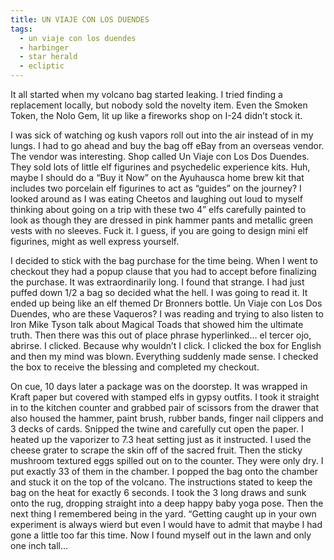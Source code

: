 ```yaml
---
title: UN VIAJE CON LOS DUENDES
tags:
  - un viaje con los duendes
  - harbinger
  - star herald
  - ecliptic
---
```

It all started when my volcano bag started leaking. I tried finding a replacement locally, but nobody sold the novelty item. Even the Smoken Token, the Nolo Gem, lit up like a fireworks shop on I-24 didn’t stock it.

I was sick of watching og kush vapors roll out into the air instead of in my lungs. I had to go ahead and buy the bag off eBay from an overseas vendor. The vendor was interesting. Shop called Un Viaje con Los Dos Duendes. They sold lots of little elf figurines and psychedelic experience kits. Huh, maybe I should do a “Buy it Now” on the Ayuhausca home brew kit that includes two porcelain elf figurines to act as “guides” on the journey? I looked around as I was eating Cheetos and laughing out loud to myself thinking about going on a trip with these two 4” elfs carefully painted to look as though they are dressed in pink hammer pants and metallic green vests with no sleeves. Fuck it. I guess, if you are going to design mini elf figurines, might as well express yourself.

I decided to stick with the bag purchase for the time being. When I went to checkout they had a popup clause that you had to accept before finalizing the purchase. It was extraordinarily long. I found that strange. I had just puffed down 1/2 a bag so decided what the hell. I was going to read it. It ended up being like an elf themed Dr Bronners bottle.  Un Viaje con Los Dos Duendes, who are these Vaqueros? I was reading and trying to also listen to Iron Mike Tyson talk about Magical Toads that showed him the ultimate truth. Then there was this out of place phrase hyperlinked… el tercer ojo, abrirse. I clicked. Because why wouldn’t I click. I clicked the box for English and then my mind was blown. Everything suddenly made sense. I checked the box to receive the blessing and completed my checkout.

On cue, 10 days later a package was on the doorstep. It was wrapped in Kraft paper but covered with stamped elfs in gypsy outfits. I took it straight in to the kitchen counter and grabbed pair of scissors from the drawer that also housed the hammer, paint brush, rubber bands, finger nail clippers and 3 decks of cards. Snipped the twine and carefully cut open the paper. I heated up the vaporizer to 7.3 heat setting just as it instructed. I used the cheese grater to scrape the skin off of the sacred fruit. Then the sticky mushroom textured eggs spilled out on to the counter. They were only dry. I put exactly 33 of them in the chamber. I popped the bag onto the chamber and stuck it on the top of the volcano. The instructions stated to keep the bag on the heat for exactly 6 seconds. I took the 3 long draws and sunk onto the rug,  dropping straight into a deep happy baby yoga pose. Then the next thing I remembered being in the yard. “Getting caught up in your own experiment is always wierd but even I would have to admit that maybe I had gone a little too far this time. Now I found myself out in the lawn and only one inch tall…
